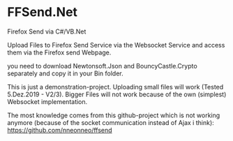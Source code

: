 # FFSend.Net

Firefox Send via C#/VB.Net

Upload Files to Firefox Send Service via the Websocket Service
and access them via the Firefox send Webpage.

you need to download Newtonsoft.Json and BouncyCastle.Crypto
separately and copy it in your Bin folder.

This is just a demonstration-project. Uploading small files will work 
(Tested 5.Dez.2019 - V2/3). Bigger Files will not work because
of the own (simplest) Websocket implementation.

The most knowledge comes from this github-project
which is not working anymore (because of the socket
communication instead of Ajax i think):
https://github.com/nneonneo/ffsend
